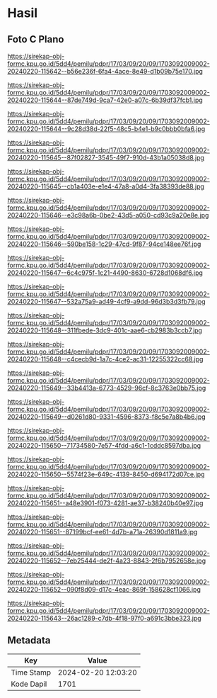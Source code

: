 # Hasil

## Foto C Plano

https://sirekap-obj-formc.kpu.go.id/5dd4/pemilu/pdpr/17/03/09/20/09/1703092009002-20240220-115642--b56e236f-6fa4-4ace-8e49-d1b09b75e170.jpg

https://sirekap-obj-formc.kpu.go.id/5dd4/pemilu/pdpr/17/03/09/20/09/1703092009002-20240220-115644--87de749d-9ca7-42e0-a07c-6b39df37fcb1.jpg

https://sirekap-obj-formc.kpu.go.id/5dd4/pemilu/pdpr/17/03/09/20/09/1703092009002-20240220-115644--9c28d38d-22f5-48c5-b4e1-b9c0bbb0bfa6.jpg

https://sirekap-obj-formc.kpu.go.id/5dd4/pemilu/pdpr/17/03/09/20/09/1703092009002-20240220-115645--87f02827-3545-49f7-910d-43b1a05038d8.jpg

https://sirekap-obj-formc.kpu.go.id/5dd4/pemilu/pdpr/17/03/09/20/09/1703092009002-20240220-115645--cb1a403e-e1e4-47a8-a0d4-3fa38393de88.jpg

https://sirekap-obj-formc.kpu.go.id/5dd4/pemilu/pdpr/17/03/09/20/09/1703092009002-20240220-115646--e3c98a6b-0be2-43d5-a050-cd93c9a20e8e.jpg

https://sirekap-obj-formc.kpu.go.id/5dd4/pemilu/pdpr/17/03/09/20/09/1703092009002-20240220-115646--590be158-1c29-47cd-9f87-94ce148ee76f.jpg

https://sirekap-obj-formc.kpu.go.id/5dd4/pemilu/pdpr/17/03/09/20/09/1703092009002-20240220-115647--6c4c975f-1c21-4490-8630-6728d1068df6.jpg

https://sirekap-obj-formc.kpu.go.id/5dd4/pemilu/pdpr/17/03/09/20/09/1703092009002-20240220-115647--532a75a9-ad49-4cf9-a9dd-96d3b3d3fb79.jpg

https://sirekap-obj-formc.kpu.go.id/5dd4/pemilu/pdpr/17/03/09/20/09/1703092009002-20240220-115648--311fbede-3dc9-401c-aae6-cb2983b3ccb7.jpg

https://sirekap-obj-formc.kpu.go.id/5dd4/pemilu/pdpr/17/03/09/20/09/1703092009002-20240220-115648--c4cecb9d-1a7c-4ce2-ac31-12255322cc68.jpg

https://sirekap-obj-formc.kpu.go.id/5dd4/pemilu/pdpr/17/03/09/20/09/1703092009002-20240220-115649--33b4413a-6773-4529-96cf-8c3763e0bb75.jpg

https://sirekap-obj-formc.kpu.go.id/5dd4/pemilu/pdpr/17/03/09/20/09/1703092009002-20240220-115649--d0261d80-9331-4596-8373-f8c5e7a8b4b6.jpg

https://sirekap-obj-formc.kpu.go.id/5dd4/pemilu/pdpr/17/03/09/20/09/1703092009002-20240220-115650--71734580-7e57-4fdd-a6c1-1cddc8597dba.jpg

https://sirekap-obj-formc.kpu.go.id/5dd4/pemilu/pdpr/17/03/09/20/09/1703092009002-20240220-115650--5574f23e-649c-4139-8450-d694172d07ce.jpg

https://sirekap-obj-formc.kpu.go.id/5dd4/pemilu/pdpr/17/03/09/20/09/1703092009002-20240220-115651--a48e3901-f073-4281-ae37-b38240b40e97.jpg

https://sirekap-obj-formc.kpu.go.id/5dd4/pemilu/pdpr/17/03/09/20/09/1703092009002-20240220-115651--87199bcf-ee61-4d7b-a71a-26390d1811a9.jpg

https://sirekap-obj-formc.kpu.go.id/5dd4/pemilu/pdpr/17/03/09/20/09/1703092009002-20240220-115652--7eb25444-de2f-4a23-8843-2f6b7952658e.jpg

https://sirekap-obj-formc.kpu.go.id/5dd4/pemilu/pdpr/17/03/09/20/09/1703092009002-20240220-115652--090f8d09-d17c-4eac-869f-158628cf1066.jpg

https://sirekap-obj-formc.kpu.go.id/5dd4/pemilu/pdpr/17/03/09/20/09/1703092009002-20240220-115643--26ac1289-c7db-4f18-97f0-a691c3bbe323.jpg


## Metadata

| Key        | Value               |
| ---------- | ------------------- |
| Time Stamp | 2024-02-20 12:03:20 |
| Kode Dapil | 1701                |



